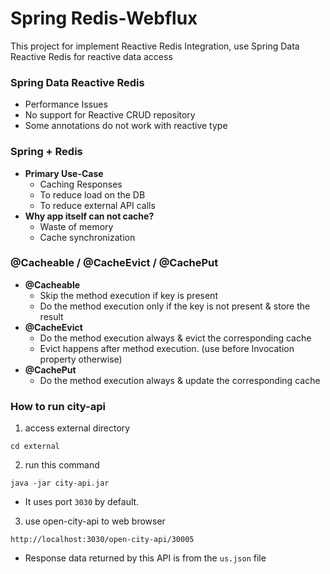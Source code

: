 # Spring Redis-Webflux
This project for implement Reactive Redis Integration, use Spring Data Reactive Redis for reactive data access

### Spring Data Reactive Redis
- Performance Issues
- No support for Reactive CRUD repository
- Some annotations do not work with reactive type
### Spring + Redis
- **Primary Use-Case**
  - Caching Responses
  - To reduce load on the DB
  - To reduce external API calls
- **Why app itself can not cache?**
  - Waste of memory
  - Cache synchronization
### @Cacheable / @CacheEvict / @CachePut
- **@Cacheable**
  - Skip the method execution if key is present
  - Do the method execution only if the key is not present & store the result
- **@CacheEvict**
  - Do the method execution always & evict the corresponding cache
  - Evict happens after method execution. (use before Invocation property otherwise)
- **@CachePut**
  - Do the method execution always & update the corresponding cache
### How to run city-api
1. access external directory
```
cd external
```
2. run this command
```
java -jar city-api.jar 
```
- It uses port `3030` by default.
3. use open-city-api to web browser
```
http://localhost:3030/open-city-api/30005
```
- Response data returned by this API is from the `us.json` file